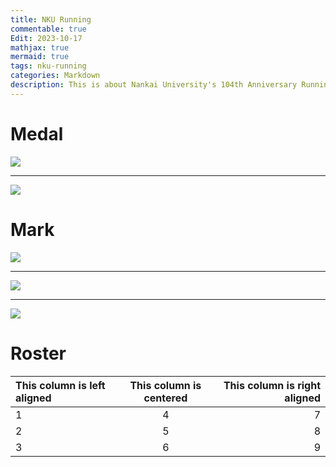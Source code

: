 ```yaml
---
title: NKU Running
commentable: true
Edit: 2023-10-17
mathjax: true
mermaid: true
tags: nku-running
categories: Markdown
description: This is about Nankai University's 104th Anniversary Running Event, hosted by **NKRunning Club** and **NKU SMS**.
---
```


# Medal

<img src="https://ssskz.github.io/about/Run_1.jpg">

------

<img src="https://ssskz.github.io/about/Run_2.jpg">

# Mark

<img src="https://ssskz.github.io/about/Run_3.jpg">

------

<img src="https://ssskz.github.io/about/Run_4.jpg">

------

<img src="https://ssskz.github.io/about/Run_5.jpg" >

# Roster

| This column is left aligned | This column is centered | This column is right aligned |
| :-------------------------- | :---------------------: | ---------------------------: |
| 1                           |            4            |                            7 |
| 2                           |            5            |                            8 |
| 3                           |            6            |                            9 |

